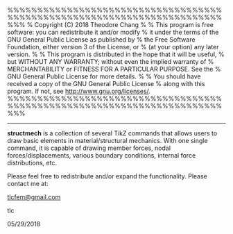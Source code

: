 %%%%%%%%%%%%%%%%%%%%%%%%%%%%%%%%%%%%%%%%%%%%%%%%%%%%%%%%%%%%%%%%%%%%%%%%%%%
%  Copyright (C) 2018 Theodore Chang
% 
%  This program is free software: you can redistribute it and/or modify
%  it under the terms of the GNU General Public License as published by
%  the Free Software Foundation, either version 3 of the License, or
%  (at your option) any later version.
% 
%  This program is distributed in the hope that it will be useful,
%  but WITHOUT ANY WARRANTY; without even the implied warranty of
%  MERCHANTABILITY or FITNESS FOR A PARTICULAR PURPOSE.  See the
%  GNU General Public License for more details.
% 
%  You should have received a copy of the GNU General Public License
%  along with this program.  If not, see <http://www.gnu.org/licenses/>.
%%%%%%%%%%%%%%%%%%%%%%%%%%%%%%%%%%%%%%%%%%%%%%%%%%%%%%%%%%%%%%%%%%%%%%%%%%%

------

**structmech** is a collection of several TikZ commands that allows users to draw basic elements in material/structural mechanics. With one single command, it is capable of drawing member forces, nodal forces/displacements, various boundary conditions, internal force distributions, etc.

Please feel free to redistribute and/or expand the functionality. Please contact me at:

[tlcfem@gmail.com](mailto:tlcfem@gmail.com)

tlc

05/29/2018



